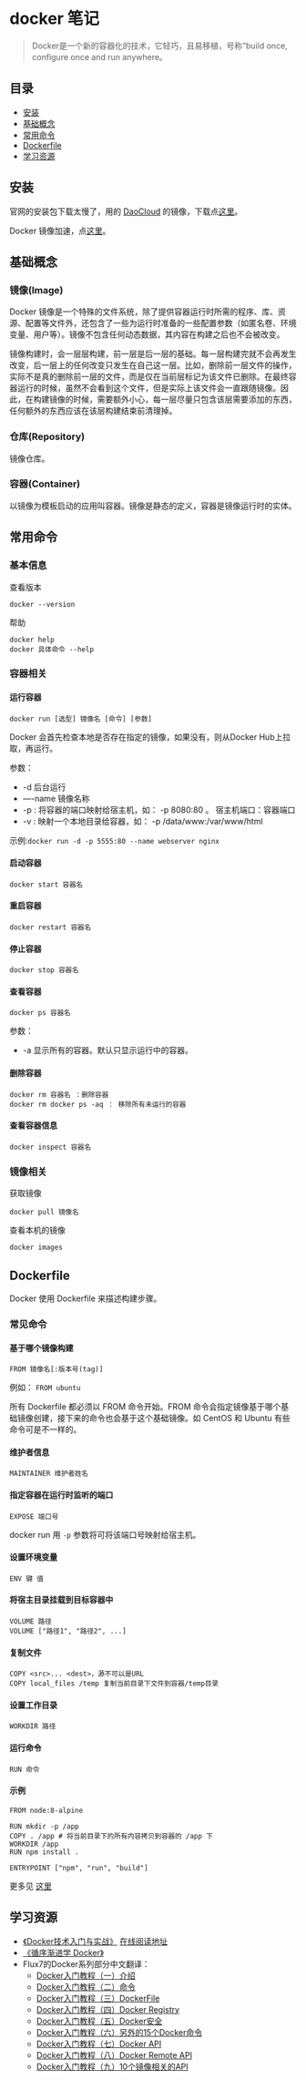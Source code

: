# docker 笔记
> Docker是一个新的容器化的技术，它轻巧，且易移植，号称“build once, configure once and run anywhere。

## 目录
* [安装](#install)
* [基础概念](#term)
* [常用命令](#command)
* [Dockerfile](#Dockerfile)
* [学习资源](#resource)

## <a name="#install">安装</a>
官网的安装包下载太慢了，用的 [DaoCloud](https://www.daocloud.io/) 的镜像，下载点[这里](http://get.daocloud.io/)。

Docker 镜像加速，点[这里](http://guide.daocloud.io/dcs/docker-9153151.html)。

## <a name="#term">基础概念</a>
### 镜像(Image)
Docker 镜像是一个特殊的文件系统，除了提供容器运行时所需的程序、库、资源、配置等文件外，还包含了一些为运行时准备的一些配置参数（如匿名卷、环境变量、用户等）。镜像不包含任何动态数据，其内容在构建之后也不会被改变。

镜像构建时，会一层层构建，前一层是后一层的基础。每一层构建完就不会再发生改变，后一层上的任何改变只发生在自己这一层。比如，删除前一层文件的操作，实际不是真的删除前一层的文件，而是仅在当前层标记为该文件已删除。在最终容器运行的时候，虽然不会看到这个文件，但是实际上该文件会一直跟随镜像。因此，在构建镜像的时候，需要额外小心，每一层尽量只包含该层需要添加的东西，任何额外的东西应该在该层构建结束前清理掉。

### 仓库(Repository)
镜像仓库。

### 容器(Container)
以镜像为模板启动的应用叫容器。镜像是静态的定义，容器是镜像运行时的实体。

## <a name="#command">常用命令</a>
### 基本信息
查看版本
```
docker --version
```

帮助
```
docker help
docker 具体命令 --help
```

### 容器相关
#### 运行容器
```
docker run [选型] 镜像名 [命令] [参数]
```

Docker 会首先检查本地是否存在指定的镜像，如果没有，则从Docker Hub上拉取，再运行。

参数：
* -d 后台运行
* —-name 镜像名称
* -p : 将容器的端口映射给宿主机，如： -p 8080:80  。 宿主机端口：容器端口
* -v : 映射一个本地目录给容器，如： -p /data/www:/var/www/html

示例:`docker run -d -p 5555:80 --name webserver nginx`

#### 启动容器
```
docker start 容器名
```

#### 重启容器
```
docker restart 容器名
```

#### 停止容器
```
docker stop 容器名
```

#### 查看容器
```
docker ps 容器名
```

参数：
* -a  显示所有的容器。默认只显示运行中的容器。


#### 删除容器
```
docker rm 容器名 ：删除容器
docker rm docker ps -aq ： 移除所有未运行的容器
```

#### 查看容器信息
```
docker inspect 容器名
```

### 镜像相关
获取镜像
```
docker pull 镜像名
```

查看本机的镜像
```
docker images
```

## <a name="#Dockerfile">Dockerfile</a>
Docker 使用 Dockerfile 来描述构建步骤。

### 常见命令
#### 基于哪个镜像构建
```
FROM 镜像名[:版本号(tag)]
```

例如： `FROM ubuntu`

所有 Dockerfile 都必须以 FROM 命令开始。FROM 命令会指定镜像基于哪个基础镜像创建，接下来的命令也会基于这个基础镜像。如 CentOS 和 Ubuntu 有些命令可是不一样的。

#### 维护者信息
```
MAINTAINER 维护者姓名 
```

#### 指定容器在运行时监听的端口
```
EXPOSE 端口号
```

docker run 用 `-p` 参数将可将该端口号映射给宿主机。

#### 设置环境变量
```
ENV 键 值
```

#### 将宿主目录挂载到目标容器中
```
VOLUME 路径
VOLUME ["路径1", "路径2", ...]
```

#### 复制文件
```
COPY <src>... <dest>，源不可以是URL
COPY local_files /temp 复制当前目录下文件到容器/temp目录
```

#### 设置工作目录
```
WORKDIR 路径
```

#### 运行命令
```
RUN 命令
```

#### 示例
```
FROM node:8-alpine

RUN mkdir -p /app
COPY . /app # 将当前目录下的所有内容拷贝到容器的 /app 下
WORKDIR /app
RUN npm install .

ENTRYPOINT ["npm", "run", "build"]
```


更多见 [这里](http://guide.daocloud.io/dcs/dockerfile-9153584.html)


## <a name="#resource">学习资源</a>
* [《Docker技术入门与实战》](https://item.jd.com/12121728.html) [在线阅读地址](https://www.gitbook.com/book/yeasy/docker_practice/details)
* [《循序渐进学 Docker》](https://item.jd.com/12015655.html)
* Flux7的Docker系列部分中文翻译：
  * [Docker入门教程（一）介绍](http://dockone.io/article/101)
  * [Docker入门教程（二）命令](http://dockone.io/article/102)
  * [Docker入门教程（三）DockerFile](http://dockone.io/article/103)
  * [Docker入门教程（四）Docker Registry](http://dockone.io/article/104)
  * [Docker入门教程（五）Docker安全](http://dockone.io/article/105)
  * [Docker入门教程（六）另外的15个Docker命令](http://dockone.io/article/106)
  * [Docker入门教程（七）Docker API](http://dockone.io/article/107)
  * [Docker入门教程（八）Docker Remote API](http://dockone.io/article/109)
  * [Docker入门教程（九）10个镜像相关的API](http://dockone.io/article/110)